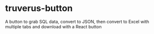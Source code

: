 # truverus-button
A button to grab SQL data, convert to JSON, then convert to Excel with multiple tabs and download with a React button
